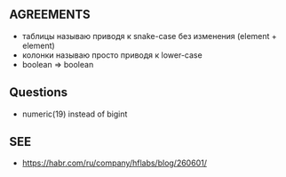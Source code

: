 ## AGREEMENTS

* таблицы называю приводя к snake-case без изменения (element + element)
* колонки называю просто приводя к lower-case
* boolean => boolean 

## Questions

* numeric(19) instead of bigint

## SEE 

* https://habr.com/ru/company/hflabs/blog/260601/